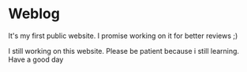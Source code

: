 # Weblog
It's my first public website. I promise working on it for better reviews ;) 

I still working on this website. Please be patient because i still learning. Have a good day
